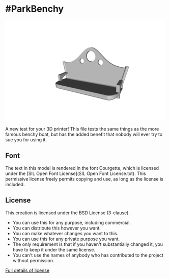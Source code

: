 # #ParkBenchy

![Screenshot](benchy.png)

A new test for your 3D printer! This file tests the same things as the more famous benchy boat, but has the added benefit that nobody will ever try to sue you for using it.

## Font

The text in this model is rendered in the font Courgette, which is licensed under the [SIL Open Font License](SIL Open Font License.txt). This permissive license freely permits copying and use, as long as the license is included.

## License

This creation is licensed under the BSD License (3-clause).

* You can use this for any purpose, including commercial.
* You can distribute this however you want.
* You can make whatever changes you want to this.
* You can use this for any private purpose you want.
* The only requirement is that if you haven't substantially changed it, you have to keep it under the same license.
* You can't use the names of anybody who has contributed to the project without permission.

[Full details of license](LICENSE.md)
